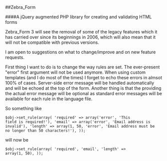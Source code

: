 ##Zebra_Form

####A jQuery augmented PHP library for creating and validating HTML forms

Zebra_Form 3 will see the removal of some of the legacy features which it has carried over since its beginnings in 2006, which will also mean that it will not be compatible with previous versions.

I am open to suggestions on what to change/improve and on new feature requests.

First thing I want to do is to change the way rules are set. The ever-present "error" first argument will not be used anymore. When using custom templates (and I do most of the times) I forget to echo these errors in almsot 100% of cases. Server-side error message will be handled automatically and will be echoed at the top of the form. Another thing is that the providing the actual error message will be optional as standard error messages will be available for each rule in the language file. 

So something like

<code>$obj->set_rule(array(
    'required'  =>  array('error', 'This field is required!'),
    'email'     =>  array('error', 'Email address is invalid'),
    'length'    =>  array(1, 50, 'error', 'Email address must be no longer than 50 characters!'),
));</code>

will now be

<code>$obj->set_rule(array(
    'required',
    'email',
    'length'    =>  array(1, 50),
));</code>
